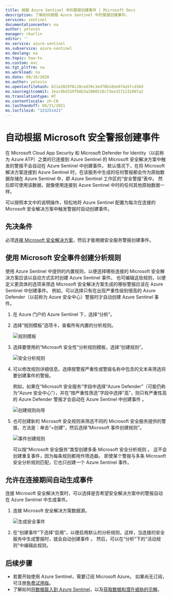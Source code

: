 ```yaml
---
title: 根据 Azure Sentinel 中的警报创建事件 | Microsoft Docs
description: 了解如何根据 Azure Sentinel 中的警报创建事件。
services: sentinel
documentationcenter: na
author: yelevin
manager: rkarlin
editor: ''
ms.service: azure-sentinel
ms.subservice: azure-sentinel
ms.devlang: na
ms.topic: how-to
ms.custom: mvc
ms.tgt_pltfrm: na
ms.workload: na
ms.date: 09/16/2020
ms.author: yelevin
ms.openlocfilehash: 621e2829f8c28ced39c3ed70b1dee974a5fcd36d
ms.sourcegitcommit: 2eac9bd319fb8b3a1080518c73ee337123286fa2
ms.translationtype: HT
ms.contentlocale: zh-CN
ms.lasthandoff: 08/31/2021
ms.locfileid: "123251421"
---
```

# <a name="automatically-create-incidents-from-microsoft-security-alerts"></a>自动根据 Microsoft 安全警报创建事件

在 Microsoft Cloud App Security 和 Microsoft Defender for Identity（以前称为 Azure ATP）之类的已连接到 Azure Sentinel 的 Microsoft 安全解决方案中触发的警报不会自动在 Azure Sentinel 中创建事件。 默认情况下，在将 Microsoft 解决方案连接到 Azure Sentinel 时，在该服务中生成的任何警报都会作为原始数据存储在 Azure Sentinel 中，即 Azure Sentinel 工作区的“安全警报”表中。 然后即可使用该数据，就像使用连接到 Azure Sentinel 中时的任何其他原始数据一样。

可以按照本文中的说明操作，轻松地将 Azure Sentinel 配置为每次在连接的 Microsoft 安全解决方案中触发警报时自动创建事件。

## <a name="prerequisites"></a>先决条件

必须[连接 Microsoft 安全解决方案](connect-data-sources.md#data-connection-methods)，然后才能根据安全服务警报创建事件。

## <a name="using-microsoft-security-incident-creation-analytics-rules"></a>使用 Microsoft 安全事件创建分析规则

使用 Azure Sentinel 中提供的内置规则，以便选择哪些连接的 Microsoft 安全解决方案应该以自动方式实时创建 Azure Sentinel 事件。 也可编辑这些规则，以便定义更具体的选项来筛选 Microsoft 安全解决方案生成的哪些警报应该在 Azure Sentinel 中创建事件。 例如，可以选择只有在出现严重性级别很高的 Azure Defender（以前称为 Azure 安全中心）警报时才自动创建 Azure Sentinel 事件。

1. 在 Azure 门户的 Azure Sentinel 下，选择“分析”。

1. 选择“规则模板”选项卡，查看所有内置的分析规则。

    ![规则模板](media/incidents-from-alerts/rule-templates.png)

1. 选择要使用的“Microsoft 安全性”分析规则模板，选择“创建规则”。

    ![安全分析规则](media/incidents-from-alerts/security-analytics-rule.png)

1. 可以修改规则详细信息，选择按警报严重性或警报名称中包含的文本来筛选将要创建事件的警报。  
      
    例如，如果在“Microsoft 安全服务”字段中选择“Azure Defender”（可能仍称为“Azure 安全中心”），并在“按严重性筛选”字段中选择“高”，则只有严重性高的 Azure Defender 警报才会自动在 Azure Sentinel 中创建事件  。  

    ![创建规则向导](media/incidents-from-alerts/create-rule-wizard.png)

1. 也可创建新的 Microsoft 安全规则来筛选不同的 Microsoft 安全服务提供的警报，方法是：单击“+创建”，然后选择“Microsoft 事件创建规则”。  

    ![事件创建规则](media/incidents-from-alerts/incident-creation-rule.png)

    可以按“Microsoft 安全服务”类型创建多条 Microsoft 安全分析规则 。 这不会创建重复事件，因为每条规则都用作筛选器。 即使某个警报与多条 Microsoft 安全分析规则匹配，它也只创建一个 Azure Sentinel 事件。

## <a name="enable-incident-generation-automatically-during-connection"></a>允许在连接期间自动生成事件

连接 Microsoft 安全解决方案时，可以选择是否希望安全解决方案中的警报自动在 Azure Sentinel 中生成事件。

1. 连接 Microsoft 安全解决方案数据源。 

   ![生成安全事件](media/incidents-from-alerts/generate-security-incidents.png)

1. 在“创建事件”下选择“启用”，以便启用默认的分析规则，这样，当连接的安全服务中生成警报时，就会自动创建事件 。 然后，可以在“分析”下的“活动规则”中编辑此规则。 

## <a name="next-steps"></a>后续步骤

- 若要开始使用 Azure Sentinel，需要订阅 Microsoft Azure。 如果尚无订阅，可注册[免费试用版](https://azure.microsoft.com/free/)。
- 了解如何[将数据载入到 Azure Sentinel](quickstart-onboard.md)，以及[获取数据和潜在威胁的见解](get-visibility.md)。
